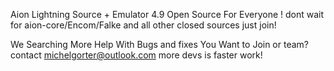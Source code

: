 Aion Lightning Source + Emulator 4.9 Open Source For Everyone !
dont wait for aion-core/Encom/Falke and all other closed sources just join! 

We Searching More Help With Bugs and fixes You Want to Join or team? contact michelgorter@outlook.com
more devs is faster work! 
